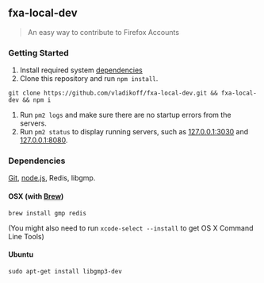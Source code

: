 ## fxa-local-dev
> An easy way to contribute to Firefox Accounts

### Getting Started

1. Install required system [dependencies](#dependencies)
1. Clone this repository and run `npm install`.
```
git clone https://github.com/vladikoff/fxa-local-dev.git && fxa-local-dev && npm i
```
1. Run `pm2 logs` and make sure there are no startup errors from the servers.
1. Run `pm2 status` to display running servers, such as [127.0.0.1:3030](http://127.0.0.1:3030/) and [127.0.0.1:8080](http://127.0.0.1:8080/). 

### Dependencies

[Git](http://git-scm.com/book/en/v2/Getting-Started-Installing-Git), [node.js](http://nodejs.org/), Redis, libgmp.

#### OSX (with [Brew](http://brew.sh/))

```
brew install gmp redis
```

(You might also need to run `xcode-select --install` to get OS X Command Line Tools)

#### Ubuntu

```
sudo apt-get install libgmp3-dev
```
